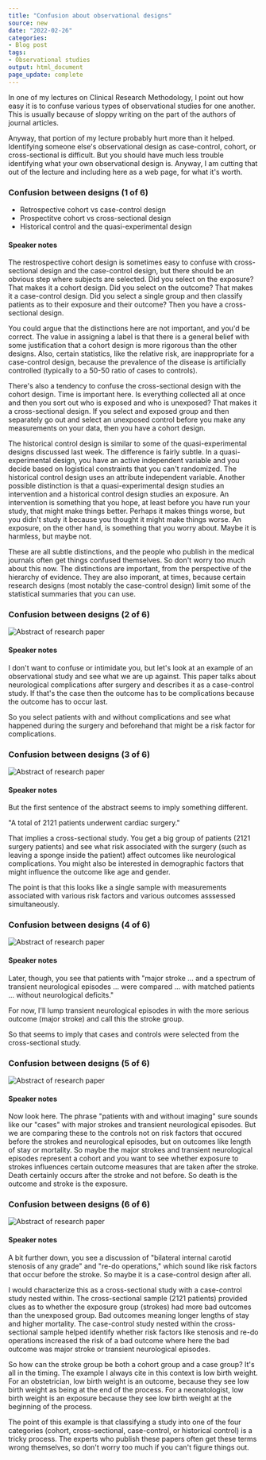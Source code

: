 ```yaml
---
title: "Confusion about observational designs"
source: new
date: "2022-02-26"
categories:
- Blog post
tags:
- Observational studies
output: html_document
page_update: complete
---
```


In one of my lectures on Clinical Research Methodology, I point out how easy it is to confuse various types of observational studies for one another. This is usually because of sloppy writing on the part of the authors of journal articles.

Anyway, that portion of my lecture probably hurt more than it helped. Identifying someone else's observational design as case-control, cohort, or cross-sectional is difficult. But you should have much less trouble identifying what your own observational design is. Anyway, I am cutting that out of the lecture and including here as a web page, for what it's worth.

### Confusion between designs (1 of 6)

* Retrospective cohort vs case-control design
* Prospectitve cohort vs cross-sectional design
* Historical control and the quasi-experimental design

<div class="notes">

#### Speaker notes

The restrospective cohort design is sometimes easy to confuse with cross-sectional design and the case-control design, but there should be an obvious step where subjects are selected. Did you select on the exposure? That makes it a cohort design. Did you select on the outcome? That makes it a case-control design. Did you select a single group and then classify patients as to their exposure and their outcome? Then you have a cross-sectional design.

You could argue that the distinctions here are not important, and you'd be correct. The value in assigning a label is that there is a general belief with some justification that a cohort design is more rigorous than the other designs. Also, certain statistics, like the relative risk, are inappropriate for a case-control design, because the prevalence of the disease is artificially controlled (typically to a 50-50 ratio of cases to controls).

There's also a tendency to confuse the cross-sectional design with the cohort design. Time is important here. Is everything collected all at once and then you sort out who is exposed and who is unexposed? That makes it a cross-sectional design. If you select and exposed group and then separately go out and select an unexposed control before you make any measurements on your data, then you have a cohort design.

The historical control design is similar to some of the quasi-experimental designs discussed last week. The difference is fairly subtle. In a quasi-experimental design, you have an active independent variable and you decide based on logistical constraints that you can't randomized. The historical control design uses an attribute independent variable. Another possible distinction is that a quasi-experimental design studies an intervention and a historical control design studies an exposure. An intervention is something that you hope, at least before you have run your study, that might make things better. Perhaps it makes things worse, but you didn't study it because you thought it might make things worse. An exposure, on the other hand, is something that you worry about. Maybe it is harmless, but maybe not.

These are all subtle distinctions, and the people who publish in the medical journals often get things confused themselves. So don't worry too much about this now. The distinctions are important, from the perspective of the hierarchy of evidence. They are also imporant, at times, because certain research designs (most notably the case-control design) limit some of the statistical summaries that you can use.

</div>

### Confusion between designs (2 of 6)

![Abstract of research paper](http://www.pmean.com/new-images/22/raffa01.png)

<div class="notes">

#### Speaker notes

I don't want to confuse or intimidate you, but let's look at an example of an observational study and see what we are up against. This paper talks about neurological complications after surgery and describes it as a case-control study. If that's the case then the outcome has to be complications because the outcome has to occur last.

So you select patients with and without complications and see what happened during the surgery and beforehand that might be a risk factor for complications.

</div>

### Confusion between designs (3 of 6)

![Abstract of research paper](http://www.pmean.com/new-images/22/raffa02.png)

<div class="notes">

#### Speaker notes

But the first sentence of the abstract seems to imply something different.

"A total of 2121 patients underwent cardiac surgery."

That implies a cross-sectional study. You get a big group of patients (2121 surgery patients) and see what risk associated with the surgery (such as leaving a sponge inside the patient) affect outcomes like neurological complications. You might also be interested in demographic factors that might influence the outcome like age and gender.

The point is that this looks like a single sample with measurements associated with various risk factors and various outcomes asssessed simultaneously.

</div>

### Confusion between designs (4 of 6)

![Abstract of research paper](http://www.pmean.com/new-images/22/raffa03.png)

<div class="notes">

#### Speaker notes

Later, though, you see that patients with "major stroke ... and a spectrum of transient neurological episodes ... were compared ... with matched patients ... without neurological deficits."

For now, I'll lump transient neurological episodes in with the more serious outcome (major stroke) and call this the stroke group.

So that seems to imply that cases and controls were selected from the cross-sectional study.

</div>

### Confusion between designs (5 of 6)

![Abstract of research paper](http://www.pmean.com/new-images/22/raffa04.png)

<div class="notes">

#### Speaker notes

Now look here. The phrase "patients with and without imaging" sure sounds like our "cases" with major strokes and transient neurological episodes. But we are comparing these to the controls not on risk factors that occured before the strokes and neurological episodes, but on outcomes like length of stay or mortality. So maybe the major strokes and transient neurological episodes represent a cohort and you want to see whether exposure to strokes influences certain outcome measures that are taken after the stroke. Death certainly occurs after the stroke and not before. So death is the outcome and stroke is the exposure.

</div>

### Confusion between designs (6 of 6)

![Abstract of research paper](http://www.pmean.com/new-images/22/raffa05.png)

<div class="notes">

#### Speaker notes

A bit further down, you see a discussion of "bilateral internal carotid stenosis of any grade" and "re-do operations," which sound like risk factors that occur before the stroke. So maybe it is a case-control design after all.

I would characterize this as a cross-sectional study with a case-control study nested within. The cross-sectional sample (2121 patients) provided clues as to whether the exposure group (strokes) had more bad outcomes than the unexposed group. Bad outcomes meaning longer lengths of stay and higher mortality. The case-control study nested within the cross-sectional sample helped identify whether risk factors like stenosis and re-do operations increased the risk of a bad outcome where here the bad outcome was major stroke or transient neurological episodes.

So how can the stroke group be both a cohort group and a case group? It's all in the timing. The example I always cite in this context is low birth weight. For an obstetrician, low birth weight is an outcome, because they see low birth weight as being at the end of the process. For a neonatologist, low birth weight is an exposure because they see low birth weight at the beginning of the process.

The point of this example is that classifying a study into one of the four categories (cohort, cross-sectional, case-control, or historical control) is a tricky process. The experts who publish these papers often get these terms wrong themselves, so don't worry too much if you can't figure things out.

</div>
